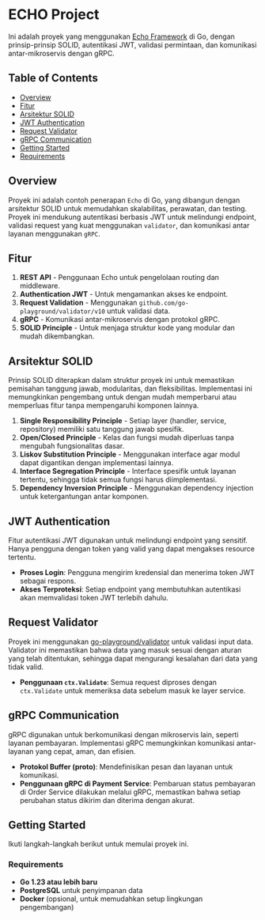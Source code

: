 # ECHO Project

Ini adalah proyek yang menggunakan [Echo Framework](https://echo.labstack.com/) di Go, dengan prinsip-prinsip SOLID, autentikasi JWT, validasi permintaan, dan komunikasi antar-mikroservis dengan gRPC.

## Table of Contents
- [Overview](#overview)
- [Fitur](#fitur)
- [Arsitektur SOLID](#arsitektur-solid)
- [JWT Authentication](#jwt-authentication)
- [Request Validator](#request-validator)
- [gRPC Communication](#grpc-communication)
- [Getting Started](#getting-started)
- [Requirements](#requirements)

## Overview

Proyek ini adalah contoh penerapan `Echo` di Go, yang dibangun dengan arsitektur SOLID untuk memudahkan skalabilitas, perawatan, dan testing. Proyek ini mendukung autentikasi berbasis JWT untuk melindungi endpoint, validasi request yang kuat menggunakan `validator`, dan komunikasi antar layanan menggunakan `gRPC`.

## Fitur

1. **REST API** - Penggunaan Echo untuk pengelolaan routing dan middleware.
2. **Authentication JWT** - Untuk mengamankan akses ke endpoint.
3. **Request Validation** - Menggunakan `github.com/go-playground/validator/v10` untuk validasi data.
4. **gRPC** - Komunikasi antar-mikroservis dengan protokol gRPC.
5. **SOLID Principle** - Untuk menjaga struktur kode yang modular dan mudah dikembangkan.

## Arsitektur SOLID

Prinsip SOLID diterapkan dalam struktur proyek ini untuk memastikan pemisahan tanggung jawab, modularitas, dan fleksibilitas. Implementasi ini memungkinkan pengembang untuk dengan mudah memperbarui atau memperluas fitur tanpa mempengaruhi komponen lainnya.

1. **Single Responsibility Principle** - Setiap layer (handler, service, repository) memiliki satu tanggung jawab spesifik.
2. **Open/Closed Principle** - Kelas dan fungsi mudah diperluas tanpa mengubah fungsionalitas dasar.
3. **Liskov Substitution Principle** - Menggunakan interface agar modul dapat digantikan dengan implementasi lainnya.
4. **Interface Segregation Principle** - Interface spesifik untuk layanan tertentu, sehingga tidak semua fungsi harus diimplementasi.
5. **Dependency Inversion Principle** - Menggunakan dependency injection untuk ketergantungan antar komponen.

## JWT Authentication

Fitur autentikasi JWT digunakan untuk melindungi endpoint yang sensitif. Hanya pengguna dengan token yang valid yang dapat mengakses resource tertentu.

- **Proses Login**: Pengguna mengirim kredensial dan menerima token JWT sebagai respons.
- **Akses Terproteksi**: Setiap endpoint yang membutuhkan autentikasi akan memvalidasi token JWT terlebih dahulu.

## Request Validator

Proyek ini menggunakan [go-playground/validator](https://github.com/go-playground/validator) untuk validasi input data. Validator ini memastikan bahwa data yang masuk sesuai dengan aturan yang telah ditentukan, sehingga dapat mengurangi kesalahan dari data yang tidak valid.

- **Penggunaan `ctx.Validate`**: Semua request diproses dengan `ctx.Validate` untuk memeriksa data sebelum masuk ke layer service.

## gRPC Communication

gRPC digunakan untuk berkomunikasi dengan mikroservis lain, seperti layanan pembayaran. Implementasi gRPC memungkinkan komunikasi antar-layanan yang cepat, aman, dan efisien.

- **Protokol Buffer (proto)**: Mendefinisikan pesan dan layanan untuk komunikasi.
- **Penggunaan gRPC di Payment Service**: Pembaruan status pembayaran di Order Service dilakukan melalui gRPC, memastikan bahwa setiap perubahan status dikirim dan diterima dengan akurat.

## Getting Started

Ikuti langkah-langkah berikut untuk memulai proyek ini.

### Requirements

- **Go 1.23 atau lebih baru**
- **PostgreSQL** untuk penyimpanan data
- **Docker** (opsional, untuk memudahkan setup lingkungan pengembangan)

